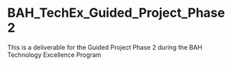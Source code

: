 # BAH_TechEx_Guided_Project_Phase2
This is a deliverable for the Guided Project Phase 2 during the BAH Technology Excellence Program
